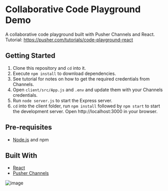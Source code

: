 # Collaborative Code Playground Demo

A collaborative code playground built with Pusher Channels and React. Tutorial: https://pusher.com/tutorials/code-playground-react

## Getting Started

1. Clone this repository and `cd` into it.
2. Execute `npm install` to download dependencies.
3. See tutorial for notes on how to get the required credentials from Channels.
4. Open `client/src/App.js` and `.env` and update them with your Channels credentials.
5. Run `node server.js` to start the Express server.
6. `cd` into the client folder, run `npm install` followed by `npm start` to start the development server. Open http://localhost:3000 in your browser.

## Pre-requisites

- [Node.js](https://nodejs.org/en) and npm

## Built With

- [React](https://reactjs.org)
- [Pusher Channels](https://pusher.com/channels)

![image](https://user-images.githubusercontent.com/16780966/178228469-ac509439-3b03-4c91-8483-1dd8507437b3.png)

